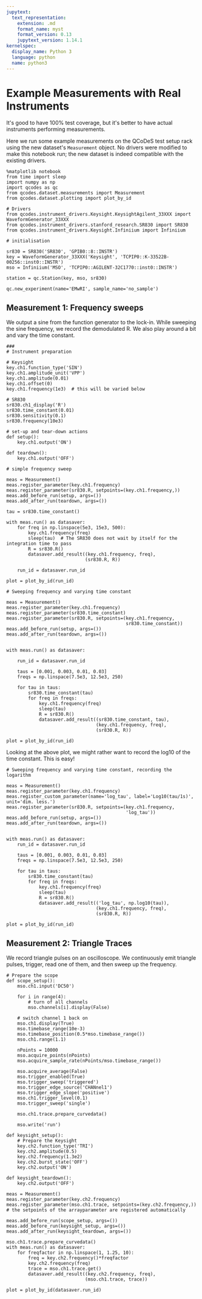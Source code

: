 ```yaml
---
jupytext:
  text_representation:
    extension: .md
    format_name: myst
    format_version: 0.13
    jupytext_version: 1.14.1
kernelspec:
  display_name: Python 3
  language: python
  name: python3
---
```


# Example Measurements with Real Instruments

It's good to have 100% test coverage, but it's better to have actual instruments performing measurements.

Here we run some example measurements on the QCoDeS test setup rack using the new dataset's `Measurement` object. No drivers were modified to make this notebook run; the new dataset is indeed compatible with the existing drivers.

```{code-cell} ipython3
%matplotlib notebook
from time import sleep
import numpy as np
import qcodes as qc
from qcodes.dataset.measurements import Measurement
from qcodes.dataset.plotting import plot_by_id

# Drivers
from qcodes.instrument_drivers.Keysight.KeysightAgilent_33XXX import WaveformGenerator_33XXX
from qcodes.instrument_drivers.stanford_research.SR830 import SR830
from qcodes.instrument_drivers.Keysight.Infiniium import Infiniium
```

```{code-cell} ipython3
# initialisation

sr830 = SR830('SR830', 'GPIB0::8::INSTR')
key = WaveformGenerator_33XXX('Keysight', 'TCPIP0::K-33522B-00256::inst0::INSTR')
mso = Infiniium('MSO', 'TCPIP0::AGILENT-32C1770::inst0::INSTR')

station = qc.Station(key, mso, sr830)

qc.new_experiment(name='EMwRI', sample_name='no_sample')
```

## Measurement 1: Frequency sweeps

We output a sine from the function generator to the lock-in. While sweeping the sine frequency, we record the demodulated R. We also play around a bit and vary the time constant.

```{code-cell} ipython3
###
# Instrument preparation

# Keysight
key.ch1.function_type('SIN')
key.ch1.amplitude_unit('VPP')
key.ch1.amplitude(0.01)
key.ch1.offset(0)
key.ch1.frequency(1e3)  # this will be varied below

# SR830
sr830.ch1_display('R')
sr830.time_constant(0.01)
sr830.sensitivity(0.1)
sr830.frequency(10e3)
```

```{code-cell} ipython3
# set-up and tear-down actions
def setup():
    key.ch1.output('ON')

def teardown():
    key.ch1.output('OFF')

# simple frequency sweep

meas = Measurement()
meas.register_parameter(key.ch1.frequency)
meas.register_parameter(sr830.R, setpoints=(key.ch1.frequency,))
meas.add_before_run(setup, args=())
meas.add_after_run(teardown, args=())

tau = sr830.time_constant()

with meas.run() as datasaver:
    for freq in np.linspace(5e3, 15e3, 500):
        key.ch1.frequency(freq)
        sleep(tau)  # The SR830 does not wait by itself for the integration time to pass
        R = sr830.R()
        datasaver.add_result((key.ch1.frequency, freq),
                             (sr830.R, R))
        
    run_id = datasaver.run_id

plot = plot_by_id(run_id)
```

```{code-cell} ipython3
# Sweeping frequency and varying time constant

meas = Measurement()
meas.register_parameter(key.ch1.frequency)
meas.register_parameter(sr830.time_constant)
meas.register_parameter(sr830.R, setpoints=(key.ch1.frequency,
                                            sr830.time_constant))
meas.add_before_run(setup, args=())
meas.add_after_run(teardown, args=())


with meas.run() as datasaver:
    
    run_id = datasaver.run_id
    
    taus = [0.001, 0.003, 0.01, 0.03]
    freqs = np.linspace(7.5e3, 12.5e3, 250)
    
    for tau in taus:
        sr830.time_constant(tau)
        for freq in freqs:
            key.ch1.frequency(freq)
            sleep(tau)
            R = sr830.R()
            datasaver.add_result((sr830.time_constant, tau),
                                 (key.ch1.frequency, freq),
                                 (sr830.R, R))
            
plot = plot_by_id(run_id)
```

Looking at the above plot, we might rather want to record the log10 of the time constant. This is easy!

```{code-cell} ipython3
# Sweeping frequency and varying time constant, recording the logarithm

meas = Measurement()
meas.register_parameter(key.ch1.frequency)
meas.register_custom_parameter(name='log_tau', label='Log10(tau/1s)', unit='dim. less.')
meas.register_parameter(sr830.R, setpoints=(key.ch1.frequency,
                                            'log_tau'))
meas.add_before_run(setup, args=())
meas.add_after_run(teardown, args=())


with meas.run() as datasaver:
    run_id = datasaver.run_id
    
    taus = [0.001, 0.003, 0.01, 0.03]
    freqs = np.linspace(7.5e3, 12.5e3, 250)
    
    for tau in taus:
        sr830.time_constant(tau)
        for freq in freqs:
            key.ch1.frequency(freq)
            sleep(tau)
            R = sr830.R()
            datasaver.add_result(('log_tau', np.log10(tau)),
                                 (key.ch1.frequency, freq),
                                 (sr830.R, R))
            
plot = plot_by_id(run_id)
```

## Measurement 2: Triangle Traces

We record triangle pulses on an oscilloscope. We continuously emit triangle pulses, trigger, read one of them, and then sweep up the frequency.

```{code-cell} ipython3
# Prepare the scope
def scope_setup():
    mso.ch1.input('DC50')

    for i in range(4):
        # turn of all channels
        mso.channels[i].display(False)

    # switch channel 1 back on
    mso.ch1.display(True)
    mso.timebase_range(10e-3)
    mso.timebase_position(0.5*mso.timebase_range())
    mso.ch1.range(1.1)

    nPoints = 10000
    mso.acquire_points(nPoints)
    mso.acquire_sample_rate(nPoints/mso.timebase_range())

    mso.acquire_average(False)
    mso.trigger_enabled(True)
    mso.trigger_sweep('triggered')
    mso.trigger_edge_source('CHANnel1')
    mso.trigger_edge_slope('positive')
    mso.ch1.trigger_level(0.1)
    mso.trigger_sweep('single')
    
    mso.ch1.trace.prepare_curvedata()
    
    mso.write('run')

def keysight_setup():
    # Prepare the Keysight
    key.ch2.function_type('TRI')
    key.ch2.amplitude(0.5)
    key.ch2.frequency(1.3e2)
    key.ch2.burst_state('OFF')
    key.ch2.output('ON')
    
def keysight_teardown():
    key.ch2.output('OFF')
```

```{code-cell} ipython3
meas = Measurement()
meas.register_parameter(key.ch2.frequency)
meas.register_parameter(mso.ch1.trace, setpoints=(key.ch2.frequency,)) 
# the setpoints of the arrayparameter are registered automatically

meas.add_before_run(scope_setup, args=())
meas.add_before_run(keysight_setup, args=())
meas.add_after_run(keysight_teardown, args=())

mso.ch1.trace.prepare_curvedata()
with meas.run() as datasaver:
    for freqfactor in np.linspace(1, 1.25, 10):
        freq = key.ch2.frequency()*freqfactor
        key.ch2.frequency(freq)
        trace = mso.ch1.trace.get()
        datasaver.add_result((key.ch2.frequency, freq),
                             (mso.ch1.trace, trace))
        
plot = plot_by_id(datasaver.run_id)
```
